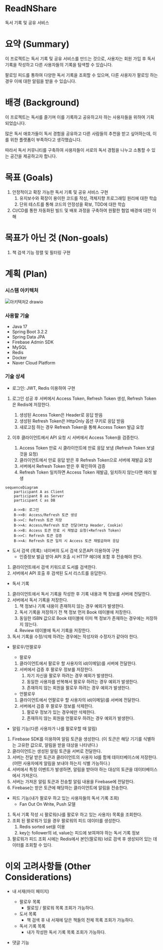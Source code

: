 # ReadNShare
독서 기록 및 공유 서비스

# **요약 (Summary)**

이 프로젝트는 독서 기록 및 공유 서비스를 만드는 것으로, 사용자는 회원 가입 후 독서 기록을 작성하고 다른 사용자들의 기록을 탐색할 수 있습니다.

팔로잉 피드를 통하여 다양한 독서 기록을 조회할 수 있으며, 다른 사용자가 팔로잉 하는 경우 이에 대한 알림을 받을 수 있습니다.

# **배경 (Background)**

이 프로젝트는 독서를 즐기며 이를 기록하고 공유하고자 하는 사용자들을 위하여 기획 되었습니다.

많은 독서 애호가들이 독서 경험을 공유하고 다른 사람들의 추천을 받고 싶어하는데, 이를 위한 플랫폼이 부족하다고 생각했습니다.

따라서 독서 커뮤니티를 구축하여 사용자들이 서로의 독서 경험을 나누고 소통할 수 있는 공간을 제공하고자 합니다.

# **목표 (Goals)**

1. 안정적이고 확장 가능한 독서 기록 및 공유 서비스 구현
    1. 유지보수와 확장이 용이한 코드를 작성, 객체지향 프로그래밍 원리에 대한 학습
    2. 단위 테스트를 통해 코드의 안정성을 확보, TDD에 대한 학습
2. CI/CD를 통한 자동화된 빌드 및 배포 과정을 구축하여 원활한 협업 배경에 대한 이해

# **목표가 아닌 것 (Non-goals)**

1. 책 검색 기능 정렬 및 필터링 구현

# **계획 (Plan)**

### 시스템 아키텍처
![아키텍처2 drawio](https://github.com/f-lab-edu/ReadNShare/assets/114924775/5ab1d25c-66bb-43c6-97f9-aa2676c4f56a)

### 사용할 기술

- Java 17
- Spring Boot 3.2.2
- Spring Data JPA
- Firebase Admin SDK
- MySQL
- Redis
- Docker
- Naver Cloud Platform

### 기술 상세

- 로그인: JWT, Redis 이용하여 구현
    
1. 로그인 성공 후 서버에서 Access Token, Refresh Token 생성, Refresh Token은 Redis에 저장한다.
    1. 생성된 Access Token은 Header로 응답 받음
    2. 생성된 Refresh Token은 HttpOnly 옵션 쿠키로 응답 받음
    3. 새로고침 하는 경우 Refresh Token을 통해 Access Token 발급 요청
        

2. 이후 클라이언트에서 API 요청 시 서버에서 Access Token을 검증한다.
   1. Access Token 만료 시 클라이언트에 만료 응답 보냄 (Refresh Token 보낼 것을 요청)
   2. 클라이언트에서 만료 응답 받은 후 Refresh Token으로 서버에 재발급 요청
   3. 서버에서 Refresh Token 받은 후 확인하여 검증
   4. Refresh Token 일치하면 Access Token 재발급, 일치하지 않는다면 에러 발생

```mermaid
sequenceDiagram
    participant A as Client
    participant B as Server
    participant C as DB
    
    A->>B: 로그인
    B->>B: Access/Refresh 토큰 생성
    B->>C: Refresh 토큰 저장
    B->>A: Access/Refresh 토큰 전달(Http Header, Cookie)
    A->>B: Access 토큰 만료 시 재발급 요청(+Refresh Token)
    B->>C: Refresh 토큰 검증
    B->>A: Refresh 토큰 일치 시 Access 토큰 재발급하여 응답
```	

- 도서 검색 (목록): 네이버의 도서 검색 오픈API 이용하여 구현
  - 인증정보 발급 받아 API 호출 시 HTTP 헤더에 포함 후 전송해야 한다.
1. 클라이언트에서 검색 키워드로 도서를 검색한다.
2. 서버에서 API 호출 후 검색된 도서 리스트를 응답한다.

- 독서 기록
1. 클라이언트에서 독서 기록을 작성한 후 기록 내용과 책 정보를 서버에 전달한다.
2. 서버에서 독서 기록을 저장한다.
    1. 책 정보나 기록 내용이 존재하지 않는 경우 예외가 발생한다.
    2. 독서 기록을 저장하기 전 책 정보 먼저 Book 테이블에 저장한다.
    3. 동일한 ISBN 값으로 Book 테이블에 이미 책 정보가 존재하는 경우에는 저장하지 않는다.
    4. Review 테이블에 독서 기록을 저장한다.
3. 독서 기록을 수정/삭제 하려는 경우에는 작성자와 수정자가 같아야 한다.

- 팔로우/언팔로우
    - 팔로우
    1. 클라이언트에서 팔로우 할 사용자의 id(이메일)를 서버에 전달한다.
    2. 서버에서 검증 후 팔로우 정보를 저장한다.
        1. 자기 자신을 팔로우 하려는 경우 예외가 발생한다.
        2. 동일한 사용자를 반복해서 팔로우 하려는 경우 예외가 발생한다.
        3. 존재하지 않는 회원을 팔로우 하려는 경우 예외가 발생한다.
        
    - 언팔로우
    1. 클라이언트에서 언팔로우 할 사용자의 id(이메일)를 서버에 전달한다.
    2. 서버에서 검증 후 팔로우 정보를 삭제한다.
        1. 팔로우 정보가 있는 경우에만 삭제한다.
        2. 존재하지 않는 회원을 언팔로우 하려는 경우 예외가 발생한다.
        
- 알림 기능(다른 사용자가 나를 팔로우할 때 알림)
1. Firebase SDK를 이용하여 알림 토큰을 생성한다. (이 토큰은 해당 기기를 식별하는 고유한 값으로, 알림을 받을 대상을 나타낸다.)
2. 클라이언트는 생성된 알림 토큰을 서버로 전달한다.
3. 서버는 전달 받은 토큰과 클라이언트의 사용자 Id를 함께 데이터베이스에 저장한다.   
    (어떤 사용자에게 알림을 보내야 하는지 식별 가능하다.)
4. 서버에서 특정 이벤트가 발생하면, 알림을 받아야 하는 대상의 토큰을 데이터베이스에서 가져온다.
5. 서버는 가져온 알림 토큰과 전송할 알림 내용을 Firebase에 전달한다.
6. Firebase는 받은 토큰에 해당하는 클라이언트에 알림을 전송한다.

- 피드 기능(내가 팔로우 하고 있는 사용자들의 독서 기록 조회)
   - Fan Out On Write, Push 모델
1. 독서 기록 작성 시 팔로워(나를 팔로우 하고 있는 사용자) 목록을 조회한다.
2. 조회 된 팔로워가 있을 경우 팔로워의 피드 데이터를 생성한다.
    1. Redis sorted set을 이용
    2. key는 follower의 id, value는 피드에 보여져야 하는 독서 기록 정보
3. 팔로워가 피드 조회 시에는 Redis에서 본인(팔로워) Id로 검색 후 생성되어 있는 데이터를 조회할 수 있다.

# **이외 고려사항들 (Other Considerations)**
- 내 서재(마이 페이지)
    - 팔로우 목록
        - 팔로잉 / 팔로워 목록 조회가 가능하다.
    - 도서 목록
        - 책 검색 후 내 서재에 담은 책들의 전체 목록 조회가 가능하다.
    - 독서 기록 목록
        - 내가 작성한 독서 기록 목록 조회가 가능하다.

- 댓글 기능
